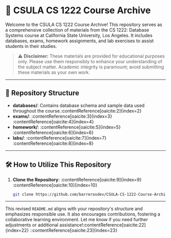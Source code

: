 # 📂 CSULA CS 1222 Course Archive

Welcome to the CSULA CS 1222 Course Archive! This repository serves as a comprehensive collection of materials from the CS 1222: Database Systems course at California State University, Los Angeles. It includes databases, exams, homework assignments, and lab exercises to assist students in their studies.

> ⚠️ **Disclaimer:** These materials are provided for educational purposes only. Please use them responsibly to enhance your understanding of the subject matter. Academic integrity is paramount; avoid submitting these materials as your own work.

---

## 📁 Repository Structure

- **databases/**: Contains database schema and sample data used throughout the course.&#8203;:contentReference[oaicite:2]{index=2}
- **exams/**: :contentReference[oaicite:3]{index=3}&#8203;:contentReference[oaicite:4]{index=4}
- **homework/**: :contentReference[oaicite:5]{index=5}&#8203;:contentReference[oaicite:6]{index=6}
- **labs/**: :contentReference[oaicite:7]{index=7}&#8203;:contentReference[oaicite:8]{index=8}

---

## 🛠️ How to Utilize This Repository

1. **Clone the Repository**: :contentReference[oaicite:9]{index=9}&#8203;:contentReference[oaicite:10]{index=10}
   ```bash
   git clone https://github.com/barrerasdev/CSULA-CS-1222-Course-Archive.git

---

This revised `README.md` aligns with your repository's structure and emphasizes responsible use. It also encourages contributions, fostering a collaborative learning environment. Let me know if you need further adjustments or additional assistance!&#8203;:contentReference[oaicite:22]{index=22}
::contentReference[oaicite:23]{index=23}
 
